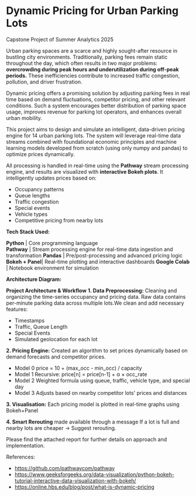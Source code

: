 # Dynamic Pricing for Urban Parking Lots
Capstone Project of Summer Analytics 2025

Urban parking spaces are a scarce and highly sought-after resource in bustling city environments. Traditionally, parking fees remain static throughout the day, which often results in two major problems: **overcrowding during peak hours and underutilization during off-peak periods.**
These inefficiencies contribute to increased traffic congestion, pollution, and driver frustration.

Dynamic pricing offers a promising solution by adjusting parking fees in real time based on demand fluctuations, competitor pricing, and other relevant conditions. Such a system encourages better distribution of parking space usage, improves revenue for parking lot operators, and enhances overall urban mobility.

This project aims to design and simulate an intelligent, data-driven pricing engine for 14 urban parking lots. The system will leverage real-time data streams combined with foundational economic principles and machine learning models developed from scratch (using only numpy and pandas) to optimize prices dynamically.

All processing is handled in real-time using the **Pathway** stream processing engine, and results are visualized with **interactive Bokeh plots**.
It intelligently updates prices based on:
- Occupancy patterns
- Queue lengths
- Traffic congestion
- Special events
- Vehicle types
- Competitive pricing from nearby lots

**Tech Stack Used:**

**Python**       | Core programming language                  
**Pathway**      | Stream processing engine for real-time data ingestion and transformation 
**Pandas**       | Pre/post-processing and advanced pricing logic 
**Bokeh + Panel**| Real-time plotting and interactive dashboards 
**Google Colab** | Notebook environment for simulation    

**Architecture Diagram:**


**Project Architecture & Workflow**
**1. Data Preprocessing:** Cleaning and organizing the time-series occupancy and pricing data.
Raw data contains per-minute parking data across multiple lots.We clean and add necessary features:
- Timestamps
- Traffic, Queue Length
- Special Events
- Simulated geolocation for each lot

**2. Pricing Engine:** Created an algorithm to set prices dynamically based on demand forecasts and competitor prices.
- Model 0	price = 10 + (max_occ - min_occ) / capacity
- Model 1	Recursive: price[n] = price[n-1] + α × occ_rate
- Model 2	Weighted formula using queue, traffic, vehicle type, and special day
- Model 3	Adjusts based on nearby competitor lots' prices and distances

**3. Visualisation:** Each pricing model is plotted in real-time graphs using Bokeh+Panel

**4. Smart Rerouting** made available through a message
If a lot is full and nearby lots are cheaper → Suggest rerouting.


Please find the attached report for further details on approach and implementation.

References:
- https://github.com/pathwaycom/pathway
- https://www.geeksforgeeks.org/data-visualization/python-bokeh-tutorial-interactive-data-visualization-with-bokeh/
- https://online.hbs.edu/blog/post/what-is-dynamic-pricing

